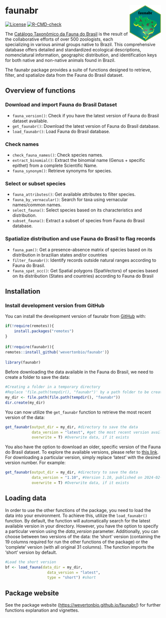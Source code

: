 
<!-- README.md is generated from README.Rmd. Please edit that file -->

# faunabr <img src="man/figures/logo.png" align="right" width="20%" height="20%"/>

<!-- badges: start -->

[![License](https://img.shields.io/badge/license-GPL%20(%3E=%203)-lightgrey.svg?style=flat)](http://www.gnu.org/licenses/gpl-3.0.html)
[![R-CMD-check](https://github.com/wevertonbio/faunabr/actions/workflows/R-CMD-check.yaml/badge.svg)](https://github.com/wevertonbio/faunabr/actions/workflows/R-CMD-check.yaml)
<!-- badges: end -->

The [Catálogo Taxonômico da Fauna do Brasil](http://fauna.jbrj.gov.br/fauna) is the result of the collaborative efforts of over 500 zoologists, each specializing in various animal groups native to Brazil. This comprehensive database offers detailed and standardized ecological descriptions, nomenclatural information, geographic distribution, and identification keys for both native and non-native animals found in Brazil.

The faunabr package provides a suite of functions designed to retrieve, filter, and spatialize data from the Fauna do Brasil dataset.

## Overview of functions

### Download and import Fauna do Brasil Dataset

- `fauna_version()`: Check if you have the latest version of Fauna do
  Brasil dataset available.
- `get_faunabr()`: Download the latest version of Fauna do Brasil
  database.
- `load_faunabr()`: Load Fauna do Brasil database.

### Check names

- `check_fauna_names()`: Check species names.
- `extract_binomial()`: Extract the binomial name (Genus + specific epithet)
  from a complete Scientific Name.
- `fauna_synonym()`: Retrieve synonyms for species.

### Select or subset species

- `fauna_attributes()`: Get available attributes to filter species.
- `fauna_by_vernacular()`: Search for taxa using vernacular names/common names.
- `select_fauna()`: Select species based on its characteristics and
  distribution.
- `subset_fauna()`: Extract a subset of species from Fauna do Brasil database.

### Spatialize distribution and use Fauna do Brasil to flag records

- `fauna_pam()`: Get a presence-absence matrix of species based on its 
distribution in brazilian states and/or countries
- `filter_faunabr()`: Identify records outside natural ranges according
  to Fauna do Brasil.
- `fauna_spat_occ()`: Get Spatial polygons (SpatVectors) of species based
  on its distribution (States and countries) according to Fauna do Brasil

## Installation

### Install development version from GitHub

You can install the development version of faunabr from
[GitHub](https://github.com/wevertonbio/faunabr) with:

``` r
if(!require(remotes)){
    install.packages("remotes")
}

if(!require(faunabr)){
remotes::install_github('wevertonbio/faunabr')}

library(faunabr)
```

Before downloading the data available in the Fauna do Brasil, we need to
create a folder to save the data:

``` r
#Creating a folder in a temporary directory
#Replace 'file.path(tempdir(), "faunabr")' by a path folder to be create in your computer
my_dir <- file.path(file.path(tempdir(), "faunabr"))
dir.create(my_dir)
```

You can now utilize the `get_faunabr` function to retrieve the most recent 
version of the data:

``` r
get_faunabr(output_dir = my_dir, #directory to save the data
            data_version = "latest", #get the most recent version available
            overwrite = T) #Overwrite data, if it exists
```

You also have the option to download an older, specific version of the Fauna do 
Brasil dataset. To explore the available versions, please refer to
[this link](https://ipt.jbrj.gov.br/jbrj/resource?r=catalogo_taxonomico_da_fauna_do_brasil).
For downloading a particular version, simply replace ‘latest’ with the
desired version number. For example:

``` r
get_faunabr(output_dir = my_dir, #directory to save the data
            data_version = "1.10", #Version 1.10, published on 2024-02-01
            overwrite = T) #Overwrite data, if it exists
```

## Loading data

In order to use the other functions of the package, you need to load the
data into your environment. To achieve this, utilize the `load_faunabr()` 
function. By default, the function will automatically search for the latest 
available version in your directory. However, you have the option to specify a 
particular version using the *data_version* parameter. Additionally, you can 
choose between two versions of the data: the ‘short’ version (containing the 19
columns required for run the other functions of the package) or the ‘complete’ 
version (with all original 31 columns). The function imports the ‘short’ version
by default.

``` r
#Load the short version
bf <- load_fauna(data_dir = my_dir,
                   data_version = "latest",
                   type = "short") #short
```

## Package website

See the package website (<https://wevertonbio.github.io/faunabr/>) for
further functions explanation and vignettes.
